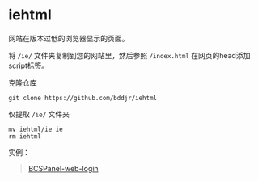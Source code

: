 # iehtml

网站在版本过低的浏览器显示的页面。  

将 `/ie/` 文件夹复制到您的网站里，然后参照 `/index.html` 在网页的head添加script标签。  

克隆仓库
```
git clone https://github.com/bddjr/iehtml
```

仅提取 `/ie/` 文件夹
```
mv iehtml/ie ie
rm iehtml
```

实例：  
> [BCSPanel-web-login](https://github.com/bddjr/BCSPanel-web-login)  
